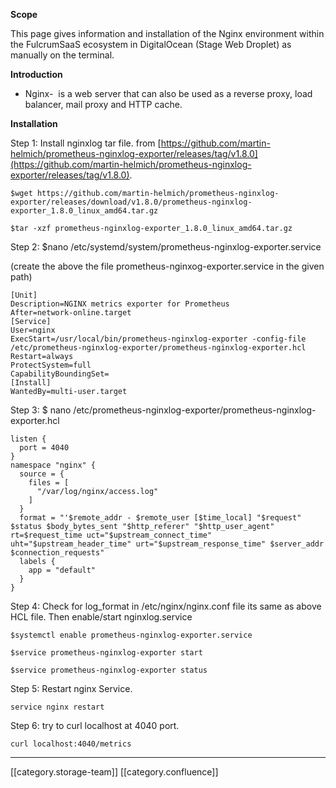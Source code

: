  **Scope** 

This page gives information and installation of the Nginx environment within the FulcrumSaaS ecosystem in DigitalOcean (Stage Web Droplet) as manually on the terminal.

 **Introduction** 


* Nginx-  is a web server that can also be used as a reverse proxy, load balancer, mail proxy and HTTP cache.



 **Installation** 

Step 1: Install nginxlog tar file. from [https://github.com/martin-helmich/prometheus-nginxlog-exporter/releases/tag/v1.8.0](https://github.com/martin-helmich/prometheus-nginxlog-exporter/releases/tag/v1.8.0).


```
$wget https://github.com/martin-helmich/prometheus-nginxlog-exporter/releases/download/v1.8.0/prometheus-nginxlog-exporter_1.8.0_linux_amd64.tar.gz
```

```
$tar -xzf prometheus-nginxlog-exporter_1.8.0_linux_amd64.tar.gz
```
Step 2: $nano /etc/systemd/system/prometheus-nginxlog-exporter.service

 (create the above the file prometheus-nginxog-exporter.service in the given path)


```
[Unit]
Description=NGINX metrics exporter for Prometheus
After=network-online.target
[Service]
User=nginx
ExecStart=/usr/local/bin/prometheus-nginxlog-exporter -config-file /etc/prometheus-nginxlog-exporter/prometheus-nginxlog-exporter.hcl
Restart=always
ProtectSystem=full
CapabilityBoundingSet=
[Install]
WantedBy=multi-user.target
```


Step 3: $ nano /etc/prometheus-nginxlog-exporter/prometheus-nginxlog-exporter.hcl


```
listen {
  port = 4040
}
namespace "nginx" {
  source = {
    files = [
      "/var/log/nginx/access.log"
    ]
  }
  format = "'$remote_addr - $remote_user [$time_local] "$request" $status $body_bytes_sent "$http_referer" "$http_user_agent" rt=$request_time uct="$upstream_connect_time" uht="$upstream_header_time" urt="$upstream_response_time" $server_addr $connection_requests"
  labels {
    app = "default"
  }
}
```


Step 4: Check for log_format in /etc/nginx/nginx.conf file its same as above HCL file. Then enable/start nginxlog.service


```
$systemctl enable prometheus-nginxlog-exporter.service
```

```
$service prometheus-nginxlog-exporter start
```

```
$service prometheus-nginxlog-exporter status
```


Step 5: Restart nginx Service.


```
service nginx restart
```


Step 6: try to curl localhost at 4040 port.


```
curl localhost:4040/metrics
```


*****

[[category.storage-team]] 
[[category.confluence]] 
